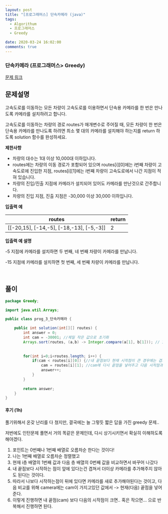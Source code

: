```yaml
---
layout: post
title: "[프로그래머스] 단속카메라 (java)"
tags:
  - Algorithum
  - 프로그래머스
  - Greedy

date: 2020-03-24 16:02:00
comments: true
---
```




###   단속카메라 (프로그래머스> Greedy)

[문제 링크](https://programmers.co.kr/learn/courses/30/lessons/42884 )

## 문제설명

고속도로를 이동하는 모든 차량이 고속도로를 이용하면서 단속용 카메라를 한 번은 만나도록 카메라를 설치하려고 합니다.

고속도로를 이동하는 차량의 경로 routes가 매개변수로 주어질 때, 모든 차량이 한 번은 단속용 카메라를 만나도록 하려면 최소 몇 대의 카메라를 설치해야 하는지를 return 하도록 solution 함수를 완성하세요.

**제한사항**

- 차량의 대수는 1대 이상 10,000대 이하입니다.
- routes에는 차량의 이동 경로가 포함되어 있으며 routes[i][0]에는 i번째 차량이 고속도로에 진입한 지점, routes[i][1]에는 i번째 차량이 고속도로에서 나간 지점이 적혀 있습니다.
- 차량의 진입/진출 지점에 카메라가 설치되어 있어도 카메라를 만난것으로 간주합니다.
- 차량의 진입 지점, 진출 지점은 -30,000 이상 30,000 이하입니다.

**입출력 예**

| routes                                   | return |
| ---------------------------------------- | ------ |
| [[-20,15], [-14,-5], [-18,-13], [-5,-3]] | 2      |

**입출력 예 설명**

-5 지점에 카메라를 설치하면 두 번째, 네 번째 차량이 카메라를 만납니다.

-15 지점에 카메라를 설치하면 첫 번째, 세 번째 차량이 카메라를 만납니다.

<br>

## 풀이

```java
package Greedy;

import java.util.Arrays;

public class prog_3_단속카메라 {

    public int solution(int[][] routes) {
        int answer = 0;
        int cam = -30001; //제일 작은 값으로 초기화
        Arrays.sort(routes, (a,b) -> Integer.compare(a[1], b[1])); // 1번째 배열로 오름차순
        
        
        for(int i=0;i<routes.length; i++) {
        	if(cam < routes[i][0]) {//내 끝점보다 현재 시작점이 큰 경우에는 겹치지 않는다.
        		cam = routes[i][1]; //cam에 다시 끝점을 넣어주고 다음 시작점과 비교한다
        		answer++;
        	}
        }
        
        return answer;
    }
}

```

#### 후기 (1h)

풀기위해서 온갖 난리를 다 쳤지만, 결국에는 늘 그렇듯 짧은 답을 가진 greedy 문제.. <br>

저번에도 인턴문제 풀면서 거의 똑같은 문제인데, 다시 상기시키면서 확실히 이해하도록 해야겠다. <br>

1. 포인트는 0번째나 1번째 배열로 오름차순 한다는 것이다!
2. 나는 1번째 배열로 오름차순 정렬했고
3. 현재 i층 배열의 1번째 값과 다음 층 배열의 0번째 값을 비교하면서 바꾸어 나갔다
4. 내 끝점보다 시작하는 점이 앞에 있다는건 겹쳐서 더이상 카메라를 추가해주지 않아도 된다는 것이다.
5. 따라서 나보다 시작하는점이 뒤에 있다면 카메라를 새로 추가해야된다는 것이고, 다음 비교를 위해 camera에는 cam이 가지고있던 값에서 -> 현재(다음) 끝점을 넣어준다.
6. 이렇게 진행하면 내 끝점(cam) 보다 다음의 시작점이 크면.. 혹은 작으면... 으로 반복해서 진행하면 된다.